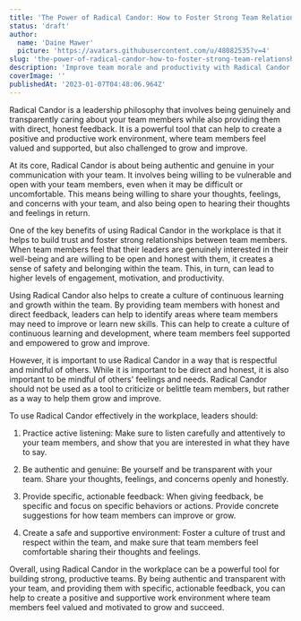 ```yaml
---
title: 'The Power of Radical Candor: How to Foster Strong Team Relationships'
status: 'draft'
author:
  name: 'Daine Mawer'
  picture: 'https://avatars.githubusercontent.com/u/48082535?v=4'
slug: 'the-power-of-radical-candor-how-to-foster-strong-team-relationships'
description: 'Improve team morale and productivity with Radical Candor. Learn how to effectively provide honest and transparent feedback while also caring for your team members. Create a positive work environment where team members feel valued and supported.'
coverImage: ''
publishedAt: '2023-01-07T04:48:06.964Z'
---
```


Radical Candor is a leadership philosophy that involves being genuinely and transparently caring about your team members while also providing them with direct, honest feedback. It is a powerful tool that can help to create a positive and productive work environment, where team members feel valued and supported, but also challenged to grow and improve.

At its core, Radical Candor is about being authentic and genuine in your communication with your team. It involves being willing to be vulnerable and open with your team members, even when it may be difficult or uncomfortable. This means being willing to share your thoughts, feelings, and concerns with your team, and also being open to hearing their thoughts and feelings in return.

One of the key benefits of using Radical Candor in the workplace is that it helps to build trust and foster strong relationships between team members. When team members feel that their leaders are genuinely interested in their well-being and are willing to be open and honest with them, it creates a sense of safety and belonging within the team. This, in turn, can lead to higher levels of engagement, motivation, and productivity.

Using Radical Candor also helps to create a culture of continuous learning and growth within the team. By providing team members with honest and direct feedback, leaders can help to identify areas where team members may need to improve or learn new skills. This can help to create a culture of continuous learning and development, where team members feel supported and empowered to grow and improve.

However, it is important to use Radical Candor in a way that is respectful and mindful of others. While it is important to be direct and honest, it is also important to be mindful of others' feelings and needs. Radical Candor should not be used as a tool to criticize or belittle team members, but rather as a way to help them grow and improve.

To use Radical Candor effectively in the workplace, leaders should:

1. Practice active listening: Make sure to listen carefully and attentively to your team members, and show that you are interested in what they have to say.

2. Be authentic and genuine: Be yourself and be transparent with your team. Share your thoughts, feelings, and concerns openly and honestly.

3. Provide specific, actionable feedback: When giving feedback, be specific and focus on specific behaviors or actions. Provide concrete suggestions for how team members can improve or grow.

4. Create a safe and supportive environment: Foster a culture of trust and respect within the team, and make sure that team members feel comfortable sharing their thoughts and feelings.

Overall, using Radical Candor in the workplace can be a powerful tool for building strong, productive teams. By being authentic and transparent with your team, and providing them with specific, actionable feedback, you can help to create a positive and supportive work environment where team members feel valued and motivated to grow and succeed.

